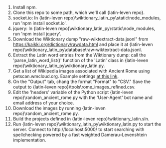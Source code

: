 1. Install npm.
2. Clone this repo to some path, which we'll call {latin-leven repo}.
3. socket.io: In {latin-leven repo}\wiktionary_latin_py\static\node_modules, run 'npm install socket.io'.
4. jquery: In {latin-leven repo}\wiktionary_latin_py\static\node_modules, run 'npm install jquery'.
5. Download the Wiktionary dump "raw-wiktextract-data.jsonl" from https://kaikki.org/dictionary/rawdata.html and place it at {latin-leven repo}\wiktionary_latin_py\database\raw-wiktextract-data.jsonl.
6. Extract the Latin word entries from the Wiktionary dump: call the 'parse_latin_word_list()' function of the 'Latin' class in {latin-leven repo}\wiktionary_latin_py\wiktionary_latin.py.
7. Get a list of Wikipedia images associated with Ancient Rome using petscan.wmcloud.org. Example settings [at this link](https://petscan.wmcloud.org/?search_wiki=&edits%5Banons%5D=both&cb_labels_yes_l=1&categories=Ancient_Rome%0D%0ARoman_Republic%0D%0ARoman_Empire%0D%0A&links_to_any=&ores_prediction=any&cb_labels_any_l=1&depth=1&manual_list=&language=commons&sitelinks_any=&ores_prob_to=&templates_no=&before=&search_max_results=500&wikidata_item=no&langs_labels_yes=&minlinks=&output_compatability=catscan&common_wiki=auto&sitelinks_yes=&interface_language=en&project=wikimedia&langs_labels_no=&sitelinks_no=&wikidata_source_sites=&page_image=yes&rxp_filter=&maxlinks=&sortorder=ascending&edits%5Bflagged%5D=both&show_disambiguation_pages=both&links_to_all=&add_image=on&smaller=&templates_any=&combination=union&active_tab=tab_pageprops&cb_labels_no_l=1&labels_yes=&search_query=&since_rev0=&templates_yes=).
8. On the "Output" tab, chang the format "Format" to "CSV." Save the output to {latin-leven repo}\tools\rome_images_refined.csv.
9. Edit the 'headers' variable of the Python script {latin-leven repo}\random_ancient_rome.py with the 'User-Agent' bot name and email address of your choice.
10. Download the images by running {latin-leven repo}\random_ancient_rome.py.
11. Build the projects defined in {latin-leven repo}\wiktionary_latin.sln.
12. Run {latin-leven repo}\wiktionary_latin_py\wiktionary_latin.py to start the server. Connect to http://localhost:5000/ to start searching with spellchecking powered by a fast weighted Damerau–Levenshtein implementation.

